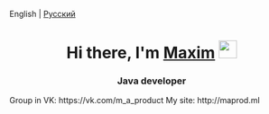 English | [Русский](README_RU.md) <br>
<h1 align="center">Hi there, I'm <a href="https://daniilshat.ru/" target="_blank">Maxim</a> 
<img src="https://github.com/blackcater/blackcater/raw/main/images/Hi.gif" height="32"/></h1>
<h3 align="center">Java developer </h3>
Group in VK: https://vk.com/m_a_product
My site: http://maprod.ml
